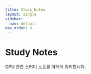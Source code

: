 ```yaml
---
title: Study Notes
layout: single
sidebar:
  nav: default
nav_order: 4
---
```


# Study Notes

GPU 관련 스터디 노트를 아래에 정리합니다.
